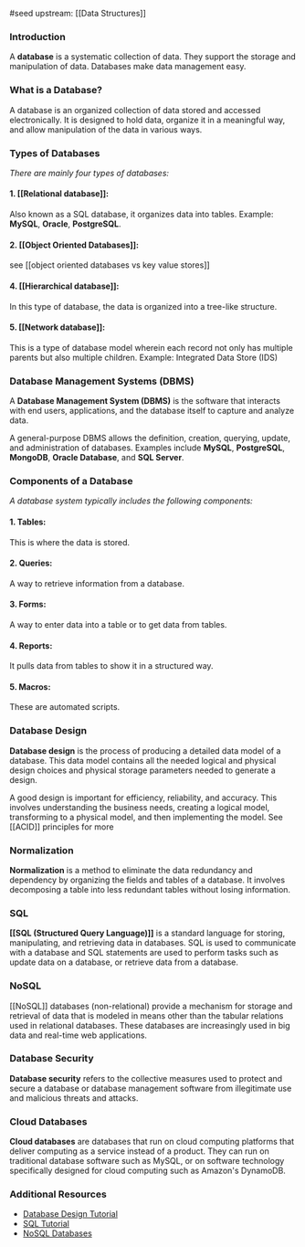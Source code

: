 #seed 
upstream: [[Data Structures]]

### Introduction 

A **database** is a systematic collection of data. They support the storage and manipulation of data. Databases make data management easy.

### What is a Database? <a name="what-is-database"></a>

A database is an organized collection of data stored and accessed electronically. It is designed to hold data, organize it in a meaningful way, and allow manipulation of the data in various ways.

### Types of Databases <a name="types-of-databases"></a>

*There are mainly four types of databases:*

#### 1. **[[Relational database]]**: 

Also known as a SQL database, it organizes data into tables. Example: **MySQL**, **Oracle**, **PostgreSQL**.

#### 2. **[[Object Oriented Databases]]**: 

see [[object oriented databases vs key value stores]]

#### 4. **[[Hierarchical database]]**: 
In this type of database, the data is organized into a tree-like structure.

#### 5. **[[Network database]]**: 
This is a type of database model wherein each record not only has multiple parents but also multiple children. Example: Integrated Data Store (IDS)

### Database Management Systems (DBMS) <a name="dbms"></a>

A **Database Management System (DBMS)** is the software that interacts with end users, applications, and the database itself to capture and analyze data. 

A general-purpose DBMS allows the definition, creation, querying, update, and administration of databases. Examples include **MySQL**, **PostgreSQL**, **MongoDB**, **Oracle Database**, and **SQL Server**.

### Components of a Database <a name="components-of-database"></a>

*A database system typically includes the following components:*

#### 1. **Tables**: 
This is where the data is stored.

#### 2. **Queries**: 
A way to retrieve information from a database.

#### 3. **Forms**: 
A way to enter data into a table or to get data from tables.

#### 4. **Reports**: 
It pulls data from tables to show it in a structured way.

#### 5. **Macros**: 
These are automated scripts.

### Database Design <a name="database-design"></a>

**Database design** is the process of producing a detailed data model of a database. This data model contains all the needed logical and physical design choices and physical storage parameters needed to generate a design.

A good design is important for efficiency, reliability, and accuracy. This involves understanding the business needs, creating a logical model, transforming to a physical model, and then implementing the model. See [[ACID]] principles for more

### Normalization <a name="normalization"></a>

**Normalization** is a method to eliminate the data redundancy and dependency by organizing the fields and tables of a database. It involves decomposing a table into less redundant tables without losing information.

### SQL <a name="sql"></a>

**[[SQL (Structured Query Language)]]** is a standard language for storing, manipulating, and retrieving data in databases. SQL is used to communicate with a database and SQL statements are used to perform tasks such as update data on a database, or retrieve data from a database.

### NoSQL <a name="nosql"></a>

[[NoSQL]] databases (non-relational) provide a mechanism for storage and retrieval of data that is modeled in means other than the tabular relations used in relational databases. These databases are increasingly used in big data and real-time web applications.

### Database Security <a name="database-security"></a>

**Database security** refers to the collective measures used to protect and secure a database or database management software from illegitimate use and malicious threats and attacks.

### Cloud Databases <a name="cloud-databases"></a>

**Cloud databases** are databases that run on cloud computing platforms that deliver computing as a service instead of a product. They can run on traditional database software such as MySQL, or on software technology specifically designed for cloud computing such as Amazon's DynamoDB.

### Additional Resources <a name="additional-resources"></a>

- [Database Design Tutorial](https://www.tutorialspoint.com/dbms/dbms_tutorial.htm)
- [SQL Tutorial](https://www.w3schools.com/sql/)
- [NoSQL Databases](https://www.tutorialspoint.com/nosql/index.htm)
